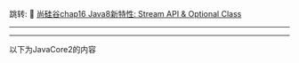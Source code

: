 跳转:
:book: [尚硅谷chap16 Java8新特性: Stream API & Optional Class](./GuiguShang/GuiguShang.md)


---




---

以下为JavaCore2的内容







